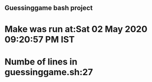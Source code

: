 ## Guessinggame bash project
# Make was run at:Sat 02 May 2020 09:20:57 PM IST
# Numbe of lines in guessinggame.sh:27
